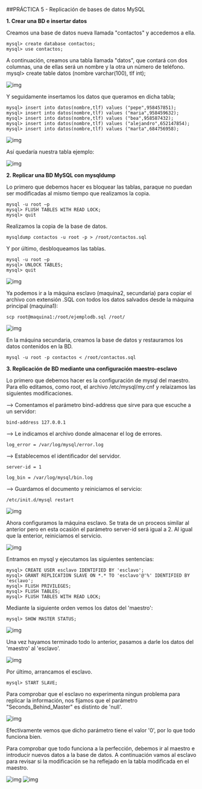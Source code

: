 ﻿##PRÁCTICA 5 - Replicación de bases de datos MySQL

**1. Crear una BD e insertar datos**

Creamos una base de datos nueva llamada "contactos" y accedemos a ella.
	
	mysql> create database contactos;	
	mysql> use contactos;

A continuación, creamos una tabla llamada "datos", que contará con dos columnas, 
una de ellas será un nombre y la otra un número de teléfono.
	mysql> create table datos (nombre varchar(100), tlf int);

![img](https://github.com/MariaMma6/SWAP/blob/master/imagenes/imgP5/1.png  "Mysql")

Y seguidamente insertamos los datos que queramos en dicha tabla;
	
	mysql> insert into datos(nombre,tlf) values ("pepe",958457851);
	mysql> insert into datos(nombre,tlf) values ("maria",958459632);
	mysql> insert into datos(nombre,tlf) values ("bea",958587432);
	mysql> insert into datos(nombre,tlf) values ("alejandro",652147854);
	mysql> insert into datos(nombre,tlf) values ("marta",684756958);

![img](https://github.com/MariaMma6/SWAP/blob/master/imagenes/imgP5/2.PNG  "Mysql")

Así quedaría nuestra tabla ejemplo:

![img](https://github.com/MariaMma6/SWAP/blob/master/imagenes/imgP5/3.PNG  "Mysql")

**2. Replicar una BD MySQL con mysqldump**

Lo primero que debemos hacer es bloquear las tablas, paraque no puedan ser modificadas al mismo tiempo que realizamos la copia.

	mysql -u root –p
	mysql> FLUSH TABLES WITH READ LOCK;
	mysql> quit

Realizamos la copia de la base de datos.

	mysqldump contactos -u root -p > /root/contactos.sql

Y por último, desbloqueamos las tablas.

	mysql -u root –p
	mysql> UNLOCK TABLES;
	mysql> quit

![img](https://github.com/MariaMma6/SWAP/blob/master/imagenes/imgP5/4.PNG  "Mysql")


Ya podemos ir a la máquina esclavo (maquina2, secundaria) para copiar el archivo
con extensión .SQL con todos los datos salvados desde la máquina principal (maquina1):

	scp root@maquina1:/root/ejemplodb.sql /root/

![img](https://github.com/MariaMma6/SWAP/blob/master/imagenes/imgP5/5.PNG  "Mysql")

En la máquina secundaria, creamos la base de datos y restauramos los datos contenidos en la BD.

	mysql -u root -p contactos < /root/contactos.sql

**3. Replicación de BD mediante una configuración maestro-esclavo**

Lo primero que debemos hacer es la configuración de mysql del maestro. Para ello
editamos, como root, el archivo /etc/mysql/my.cnf y relaizamos las siguientes modificaciones.

--> Comentamos el parámetro bind-address que sirve para que escuche a un servidor:

	bind-address 127.0.0.1

--> Le indicamos el archivo donde almacenar el log de errores.

	log_error = /var/log/mysql/error.log

--> Establecemos el identificador del servidor.

	server-id = 1
	
	log_bin = /var/log/mysql/bin.log

--> Guardamos el documento y reiniciamos el servicio:

	/etc/init.d/mysql restart

![img](https://github.com/MariaMma6/SWAP/blob/master/imagenes/imgP5/7.PNG  "Mysql")

Ahora configuramos la máquina esclavo. Se trata de un proceos similar al anterior pero
en esta ocasión el parámetro server-id será igual a 2. Al igual que la enterior, reiniciamos el servicio.

![img](https://github.com/MariaMma6/SWAP/blob/master/imagenes/imgP5/8.PNG  "Mysql")

Entramos en mysql y ejecutamos las siguientes sentencias:

	mysql> CREATE USER esclavo IDENTIFIED BY 'esclavo';
	mysql> GRANT REPLICATION SLAVE ON *.* TO 'esclavo'@'%' IDENTIFIED BY 'esclavo';
	mysql> FLUSH PRIVILEGES;
	mysql> FLUSH TABLES;
	mysql> FLUSH TABLES WITH READ LOCK;

Mediante la siguiente orden vemos los datos del 'maestro':

	mysql> SHOW MASTER STATUS;

![img](https://github.com/MariaMma6/SWAP/blob/master/imagenes/imgP5/9.PNG  "Mysql")

Una vez hayamos terminado todo lo anterior, pasamos a darle los datos del 'maestro' al 'esclavo'.

![img](https://github.com/MariaMma6/SWAP/blob/master/imagenes/imgP5/10.PNG  "Mysql")

Por último, arrancamos el esclavo.

	mysql> START SLAVE;

Para comprobar que el esclavo no experimenta ningun problema para replicar la información, nos fijamos 
que el parámetro "Seconds_Behind_Master" es distinto de 'null'.

![img](https://github.com/MariaMma6/SWAP/blob/master/imagenes/imgP5/11.PNG  "Mysql")

Efectivamente vemos que dicho parámetro tiene el valor '0', por lo que todo funciona bien.

Para comprobar que todo funciona a la perfección, debemos ir al maestro e introducir nuevos datos a
la base de datos. A continuación vamos al esclavo para revisar si la modificación se ha
reflejado en la tabla modificada en el maestro.

![img](https://github.com/MariaMma6/SWAP/blob/master/imagenes/imgP5/12.PNG  "Mysql")
![img](https://github.com/MariaMma6/SWAP/blob/master/imagenes/imgP5/13.PNG  "Mysql")
